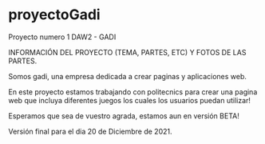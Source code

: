 # proyectoGadi
Proyecto numero 1 DAW2 - GADI

INFORMACIÓN DEL PROYECTO (TEMA, PARTES, ETC) Y FOTOS DE LAS PARTES.

Somos gadi, 
una empresa dedicada a crear paginas y aplicaciones web. 

En este proyecto estamos trabajando con politecnics para crear una pagina web que incluya diferentes juegos los cuales los usuarios puedan utilizar!

Esperamos que sea de vuestro agrada, estamos aun en versión BETA!

Versión final para el dia 20 de Diciembre de 2021.
